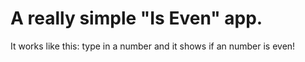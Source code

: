 # A really simple "Is Even" app.
It works like this: type in a number and it shows if an number is even!

